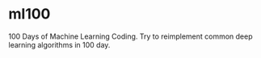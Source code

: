 # ml100
100 Days of Machine Learning Coding. Try to reimplement common deep learning algorithms in 100 day.
